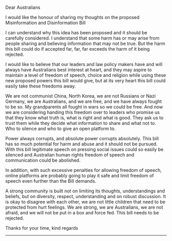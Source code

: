 Dear Australians

I would like the honour of sharing my thoughts on the proposed Misinformation and
Disinformation Bill

I can understand why this idea has been proposed and it should be carefully considered.
I understand that some harm has or may arise from people sharing and believing
information that may not be true. But the harm this bill could do if accepted far, far, far
exceeds the harm of it being rejected.

I would like to believe that our leaders and law policy makers have and will always have
Australians best interest at heart, and they may aspire to maintain a level of freedom of
speech, choice and religion while using these new proposed powers this bill would give,
but at its very heart this bill could easily take these freedoms away.

We are not communist China, North Korea, we are not Russians or Nazi Germany, we
are Australians, and we are free, and we have always fought to be so. My grandparents
all fought in wars so we could be free. And now we are considering handing this
freedom over to leaders who promise us that they know what truth is, what is right and
what is good. They ask us to trust them while they decide what information to share
and what not to. Who to silence and who to give an open platform to.

Power always corrupts, and absolute power corrupts absolutely. This bill has so much
potential for harm and abuse and it should not be pursued. With this bill legitimate
speech on pressing social issues could so easily be silenced and Australian human rights
freedom of speech and communication could be abolished.

In addition, with such excessive penalties for allowing freedom of speech, online
platforms are probably going to play it safe and limit freedom of speech even further
than the Bill demands.

A strong community is built not on limiting its thoughts, understandings and beliefs, but
on diversity, respect, understanding and on robust discussion. It is okay to disagree
with each other, we are not little children that need to be protected from hurt feelings.
We are strong, we are Australians, we are not afraid, and we will not be put in a box and
force fed. This bill needs to be rejected.

Thanks for your time, kind regards


-----

